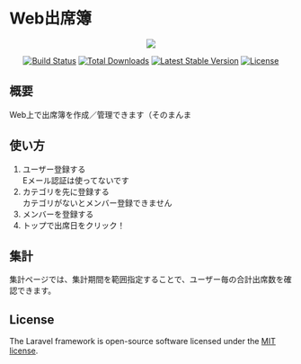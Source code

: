 # Web出席簿

<p align="center"><img src="https://laravel.com/assets/img/components/logo-laravel.svg"></p>

<p align="center">
<a href="https://travis-ci.org/laravel/framework"><img src="https://travis-ci.org/laravel/framework.svg" alt="Build Status"></a>
<a href="https://packagist.org/packages/laravel/framework"><img src="https://poser.pugx.org/laravel/framework/d/total.svg" alt="Total Downloads"></a>
<a href="https://packagist.org/packages/laravel/framework"><img src="https://poser.pugx.org/laravel/framework/v/stable.svg" alt="Latest Stable Version"></a>
<a href="https://packagist.org/packages/laravel/framework"><img src="https://poser.pugx.org/laravel/framework/license.svg" alt="License"></a>
</p>

## 概要

Web上で出席簿を作成／管理できます（そのまんま

## 使い方

1. ユーザー登録する  
  Eメール認証は使ってないです
1. カテゴリを先に登録する  
  カテゴリがないとメンバー登録できません
1. メンバーを登録する
1. トップで出席日をクリック！

## 集計

集計ページでは、集計期間を範囲指定することで、ユーザー毎の合計出席数を確認できます。

## License

The Laravel framework is open-source software licensed under the [MIT license](https://opensource.org/licenses/MIT).
